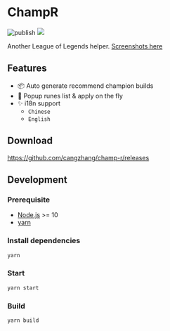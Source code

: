 # ChampR

![publish](https://github.com/cangzhang/champ-r/workflows/publish/badge.svg)
![](https://flat.badgen.net/github/release/cangzhang/champ-r)

Another League of Legends helper. [Screenshots here](./screenshots)

## Features

- 📦 Auto generate recommend champion builds
- 🎉 Popup runes list & apply on the fly
- ✨ i18n support
    - `Chinese`
    - `English`

## Download

https://github.com/cangzhang/champ-r/releases

## Development

### Prerequisite

- [Node.js](https://nodejs.org/en/) >= 10
- [yarn](https://classic.yarnpkg.com/lang/en/)

### Install dependencies

```bash
yarn
```

### Start

```bash
yarn start
```

### Build

```bash
yarn build
```
